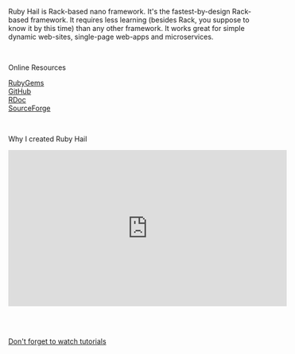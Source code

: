 Ruby Hail is Rack-based nano framework. It's the fastest-by-design Rack-based framework. It requires less learning (besides Rack, you suppose to know it by this time) than any other framework. It works great for simple dynamic web-sites, single-page web-apps and microservices.

<br>

Online Resources

<a href="https://rubygems.org/gems/rhail">RubyGems</a><br>
<a href="https://github.com/E-Xor/rhail">GitHub</a><br>
<a href="http://www.rubydoc.info/github/E-Xor/rhail/">RDoc</a><br>
<a href="https://sourceforge.net/projects/rhail">SourceForge</a><br>

<br>

Why I created Ruby Hail

<iframe width="560" height="315" src="https://www.youtube.com/embed/hKzYhoo68os" frameborder="0" allowfullscreen></iframe>

<br><br>

<a href="/tutorials">Don't forget to watch tutorials</a>
